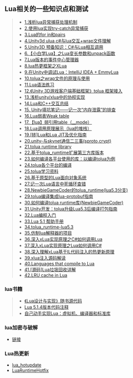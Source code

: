## Lua相关的一些知识点和测试  

>* [1.浅析lua异常捕获处理机制](./https://blog.csdn.net/mycwq/article/details/49256003)  
>* [2.使用lua实现try-catch异常捕获](https://blog.csdn.net/waruqi/article/details/53649634)  
>* [3.Lua的for in和pairs](https://blog.csdn.net/liuyuan185442111/article/details/54144348)  
>* [4.Unity3d ulua c#与lua交互+wrap文件理解](https://blog.csdn.net/pengdongwei/article/details/50420612)  
>* [5.Unity3D 预备知识：C#与Lua相互调用](http://www.cnblogs.com/zhuweisky/p/6705095.html)  
>* [6.【小白学Lua】之Lua变长参数和unpack函数](https://www.cnblogs.com/msxh/p/10054070.html)  
>* [7.Lua版本的事件中心管理器](./LuaEventMgr)  
>* [8.lua热更框架之XLua](https://www.cnblogs.com/IAMTOM/p/9498393.html)  
>* [9.在Unity中调试Lua：IntelliJ IDEA + EmmyLua](https://blog.csdn.net/David_Dai_1108/article/details/74279111)  
>* [10.tolua之wrap文件的原理与使用](https://www.cnblogs.com/msxh/p/9813147.html)  
>* [11.Lua语法练习](./LuaTraining)  
>* [12.《Unity 3D游戏客户端基础框架》tolua 框架接入](https://blog.csdn.net/linshuhe1/article/details/77816480)  
>* [13.浅析unity/xlua中的协程实现](https://www.cnblogs.com/zblade/p/9857808.html)  
>* [14.Lua和C++交互总结](https://blog.csdn.net/shun_fzll/article/details/39120965)  
>* [15. Unity填坑笔记——记一次“内存泄露”的排查](http://www.manew.com/thread-141722-1-1.html)  
>* [16.Lua弱表Weak table](https://blog.csdn.net/shimazhuge/article/details/40310233)  
>* [17.【lua】弱引用table（__mode）](https://www.cnblogs.com/colin-chan/articles/4774651.html)  
>* [18.Lua调用原理展示（lua的堆栈）](https://blog.csdn.net/zhuzhuyule/article/details/41086745)  
>* [19.[转]Lua和Lua JIT及优化指南](https://www.cnblogs.com/zhaoqingqing/p/10397867.html)  
>* [20.unity-与skynet通信二三事(sproto,crypt)](https://blog.csdn.net/yangxuan0261/article/details/78037789)  
>* [21.tolua runtime library](https://github.com/topameng/tolua_runtime)  
>* [22.基于tolua_rumtime扩展第三方库版本](https://github.com/jarjin/tolua_rumtime)  
>* [23.如何编译各平台使用的库：以编译tolua为例](https://blog.csdn.net/huangyushi/article/details/74457121)  
>* [24.tolua各个平台的编译](https://blog.csdn.net/Rhett_Yuan/article/details/79656306)  
>* [25.tolua学习资料](https://github.com/xinzhuzi/Record/tree/master/source/_posts/Unity/ToLua)  
>* [26.基于原型的Lua面向对象系统](https://github.com/kurapica/PLoop/blob/master/README-zh.md)  
>* [27.记一次Lua语言中死循环查错](https://www.cnblogs.com/lijiajia/p/10817407.html)  
>* [28.NewbieGameCoder的tolua_runtime(lua5.3分支)](https://github.com/NewbieGameCoder/tolua_runtime)  
>* [29.tolua编译集成lua-protobuf指南](https://john.js.org/2020/11/02/ToLua-Compile-With-lua-protobuf/)  
>* [30.如何编译tolua runtime库(NewbieGameCoder)](https://github.com/NewbieGameCoder/tolua_runtime/wiki)  
>* [31.Unity开发：tolua升级Lua5.3后编译打包指南](https://zhuanlan.zhihu.com/p/71832614)  
>* [32.Lua编程入门](https://www.kancloud.cn/thinkphp/lua-guide/43805)  
>* [33.Lua 5.1 帮助手册](https://www.wenjiangs.com/docs/lua-doc)  
>* [34.tolua_runtime-lua5.3](https://github.com/jarjin/tolua_runtime-lua5.3)  
>* [35.仿制lua解释器的项目](https://github.com/Manistein/dummylua-tutorial)  
>* [36.深入xLua实现原理之C#如何调用Lua](https://www.cnblogs.com/iwiniwin/p/15323970.html)  
>* [37.深入xLua实现原理之Lua如何调用C#](https://www.cnblogs.com/iwiniwin/p/15307368.html)  
>* [38.深入理解xLua基于IL代码注入的热更新原理](https://www.cnblogs.com/iwiniwin/p/15474919.html)  
>* [39.xlua注入源码解读](https://www.igiven.com/unity-2019-09-03-xlua-inject/)  
>* [40.Languages that compile to Lua](https://github.com/hengestone/lua-languages)  
>* [41.[源码]Lua垃圾回收详解](https://mp.weixin.qq.com/s/kwka9ANBp87FNzGboHyQCg)  
>* [42.LRU cache in Lua](https://github.com/starius/lua-lru)  

### lua书籍  
>* [《Lua设计与实现》随书源代码](https://github.com/lichuang/Lua-Source-Internal)  
>* [Lua 5.1.4版本代码注释](https://github.com/lichuang/Lua-5.1.4-codedump)  
>* [自己动手实现Lua：虚拟机、编译器和标准库](https://github.com/zxh0/luago-book)  

### lua加密与破解
* [链接](./LuaEncrypt)  

### Lua热更新  
* [lua_hotupdate](https://github.com/asqbtcupid/lua_hotupdate)  
* [LuaRuntimeHotfix](https://github.com/756915370/LuaRuntimeHotfix)  
